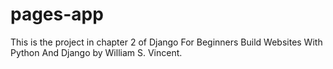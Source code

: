 # pages-app


This is the project in chapter 2 of Django For Beginners Build Websites With Python And Django by William S. Vincent.
